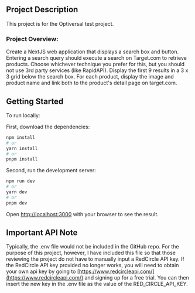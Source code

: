 ## Project Description

This project is for the Optiversal test project.

### Project Overview:

Create a NextJS web application that displays a search box and button.
Entering a search query should execute a search on Target.com to retrieve products. Choose whichever technique you prefer for this, but you should not use 3rd party services (like RapidAPI).
Display the first 9 results in a 3 x 3 grid below the search box. For each product, display the image and product name and link both to the product's detail page on target.com.

## Getting Started

To run locally:

First, download the dependencies:

```bash
npm install
# or
yarn install
# or
pnpm install
```

Second, run the development server:

```bash
npm run dev
# or
yarn dev
# or
pnpm dev
```

Open [http://localhost:3000](http://localhost:3000) with your browser to see the result.

## Important API Note

Typically, the .env file would not be included in the GitHub repo. For the purpose of this project, however, I have included this file so that those reviewing the project do not have to manually input a RedCircle API key.
If the RedCircle API key provided no longer works, you will need to obtain your own api key by going to [https://www.redcircleapi.com/](https://www.redcircleapi.com/) and signing up for a free trial. You can then insert the new key in the .env file as the value of the RED_CIRCLE_API_KEY.
